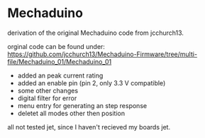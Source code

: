 # Mechaduino
derivation of the original Mechaduino code from jcchurch13.

orginal code can be found under: https://github.com/jcchurch13/Mechaduino-Firmware/tree/multi-file/Mechaduino_01/Mechaduino_01

- added an peak current rating
- added an enable pin (pin 2, only 3.3 V compatible)
- some other changes 
- digital filter for error
- menu entry for generating an step response
 - deletet all modes other then position 

all not tested jet, since I haven't recieved my boards jet.
